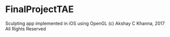 # FinalProjectTAE
Sculpting app implemented in iOS using OpenGL
(c) Akshay C Khanna, 2017 
All Rights Reserved
